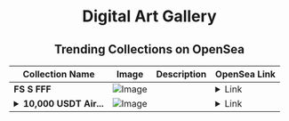 <div align="center">

# Digital Art Gallery

## Trending Collections on OpenSea

| Collection Name                       | Image                                                                                     | Description                       | OpenSea Link                                                                                          |
|---------------------------------------|-------------------------------------------------------------------------------------------|-----------------------------------|--------------------------------------------------------------------------------------------------------|
| **FS S  FFF** | ![Image](https://i.seadn.io/s/raw/files/810bb3647a30abded6599ce37ce800c7.jpg?w=500&auto=format?w=200&auto=format) |  | <details><summary>Link</summary>[FS S  FFF](https://opensea.io/collection/fs-s-fff)</details> |
| **<details><summary>10,000 USDТ Air...</summary>10,000 USDТ Airdrop</details>** | ![Image](https://i.seadn.io/s/raw/files/f60ac55e87b81cbf3f248ab384008d2e.png?w=500&auto=format?w=200&auto=format) |  | <details><summary>Link</summary>[10,000 USDТ Airdrop](https://opensea.io/collection/10000-usdt-airdrop-24)</details> |

</div>